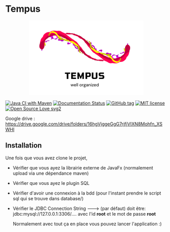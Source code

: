 
# Tempus
<p align="center">
  <img width="357" height="233" src="images/Tempus.png">
</p>

[![Java CI with Maven](https://github.com/AcademyHeig-vd/PRO-Project/actions/workflows/maven.yml/badge.svg)](https://github.com/AcademyHeig-vd/PRO-Project/actions/workflows/maven.yml)
[![Documentation Status](https://readthedocs.org/projects/ansicolortags/badge/?version=latest)](http://ansicolortags.readthedocs.io/?badge=latest)
[![GitHub tag](https://img.shields.io/github/tag/Naereen/StrapDown.js.svg)](https://GitHub.com/Naereen/StrapDown.js/tags/)
[![MIT license](https://img.shields.io/badge/License-MIT-blue.svg)](https://lbesson.mit-license.org/)
[![Open Source Love svg2](https://badges.frapsoft.com/os/v2/open-source.svg?v=103)](https://github.com/ellerbrock/open-source-badges/)



Google drive : https://drive.google.com/drive/folders/16hgVjggeGgG7rjfjVIXN8Mohfn_XSWHI

## Installation 
Une fois que vous avez clone le projet, 
- Vérifier que vous ayez la librairie externe de JavaFx (normalement upload via une dépendance maven)
- Vérifier que vous ayez le plugin SQL
- Vérifier d'avoir une connexion à la bdd (pour l'instant prendre le script sql qui se trouve dans database/)
- Vérifier le JDBC Connection String ---> (par défaut) doit être: jdbc:mysql://127.0.0.1:3306/.... avec l'id **root** et le mot de passe **root**

  Normalement avec tout ça en place vous pouvez lancer l'application :)
